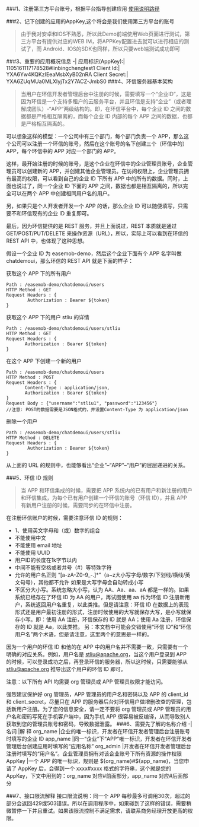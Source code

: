 ###1、注册第三方平台账号，根据平台指导创建应用
 [使用说明路径](http://docs.easemob.com/im/000quickstart/10register)

###2、记下创建的应用的AppKey,这个将会是我们使用第三方平台的账号
>由于我对安卓和IOS不熟悉，所以此Demo前端使用Web页面进行测试，第三方平台有提供对应的WEB IM，将APPKey配置进去就可以进行相应的测试了，而 Android、IOS的SDK也同样，所以只要web端测试成功即可

###3、重要的应用概况信息
-|
应用标识(AppKey):|	1105161117178528#linbingchengtest1
Client Id:|	YXA6Yw4KQKzIEeaMsbXyB02nRA
Client Secret:|	YXA6ZUqMUa0MLXIyjTx2Y7ACZ-JmbS0
###4、环信服务器基本架构
>当用户在环信开发者管理后台中注册的时候，需要填写一个“企业ID”，这是因为环信是一个支持多租户的云服务平台，并且环信是支持“企业”（或者理解成团队）-“APP”两级结构的。即，在环信平台中，每个企业 ID 之间的数据都是严格相互隔离的，而每个企业 ID 内部的每个 APP 之间的数据，也都是严格相互隔离的。

可以想象这样的模型：一个公司中有三个部门，每个部门负责一个 APP，那么这个公司可以注册一个环信的账号，然后在这个账号的名下创建三个（环信中的）APP，每个环信中的 APP 对应一个部门的 APP。

这样，最开始注册的时候的账号，是这个企业在环信中的企业管理员账号，企业管理员可以创建新的 APP，并创建其他企业管理员。在访问权限上，企业管理员拥有最高的权限，可以看到自己的企业 ID 下所有 APP 中的所有的数据。同时，上面也说过了，同一个企业 ID 下面的 APP 之间，数据也都是相互隔离的，所以完全可以在两个 APP 中创建相同用户名的用户。

另，如果只是个人开发者开发一个 APP 的话，那么企业 ID 可以随便填写，只需要不和环信现有的企业 ID 重复即可。

最后，因为环信提供的是 REST 服务，并且上面说过，REST 本质就是通过 GET/POST/PUT/DELETE 来操作资源（URL），所以，实际上可以看到在环信的 REST API 中，也体现了这种思想。

假设一个企业 ID 为 easemob-demo，然后这个企业下面有个 APP 名字叫做 chatdemoui，那么环信的 REST API 就是下面的样子：

获取这个 APP 下的所有用户
```
Path : /easemob-demo/chatdemoui/users
HTTP Method : GET
Request Headers : {
        Authorization : Bearer ${token}
}
```
获取这个 APP 下的用户 stliu 的详情

```
Path : /easemob-demo/chatdemoui/users/stliu
HTTP Method : GET
Request Headers : {
       Authorization : Bearer ${token}
}
```
在这个 APP 下创建一个新的用户

```
Path : /easemob-demo/chatdemoui/users
HTTP Method : POST
Request Headers : {
       Content-Type : application/json,
       Authorization : Bearer ${token}
}
Request Body : {"username":"stliu1", "password":"123456"}
//注意: POST的数据需要是JSON格式的，并设置Content-Type 为 application/json
```
删除一个用户

```
Path : /easemob-demo/chatdemoui/users/stliu
HTTP Method : DELETE
Request Headers : {
        Authorization : Bearer ${token}
}
```
从上面的 URL 的规则中，也能够看出“企业”–“APP”–“用户”的层层递进的关系。

###5、环信 ID 规则

>当 APP 和环信集成的时候，需要把 APP 系统内的已有用户和新注册的用户和环信集成，为每个已有用户创建一个环信的账号（环信 ID），并且 APP 有新用户注册的时候，需要同步的在环信中注册。

在注册环信账户的时候，需要注意环信 ID 的规则：

+ 1、使用英文字母和（或）数字的组合
+ 不能使用中文
+ 不能使用 email 地址
+ 不能使用 UUID
+ 用户ID的长度在1k字节以内
+ 中间不能有空格或者井号（#）等特殊字符
+ 允许的用户名正则 “[a-zA-Z0-9_-.]*”（a~z大小写字母/数字/下划线/横线/英文句号），其他都不允许 如果是大写字母会自动转成小写
+ 不区分大小写。系统忽略大小写，认为 AA、Aa、aa、aA 都是一样的。如果系统已经存在了环信 ID 为 AA 的用户，再试图使用 aa 作为环信 ID 注册新用户，系统返回用户名重复，以此类推。但是请注意：环信 ID 在数据上的表现形式还是用户最初注册的形式，注册时候使用的大写就保存大写，是小写就保存小写。即：使用 AA 注册，环信保存的 ID 就是 AA；使用 Aa 注册，环信保存的 ID 就是 Aa，以此类推。
另：本文档中可能会交错使用“环信 ID”和“环信用户名”两个术语，但是请注意，这里两个的意思是一样的。

因为一个用户的环信 ID 和他的在 APP 中的用户名并不需要一致，只需要有一个明确的对应关系。例如，用户名是 stliu@apache.org，当这个用户登录到 APP 的时候，可以登录成功之后，再登录环信的服务器，所以这时候，只需要能够从 stliu@apache.org 推导出这个用户的环信 ID 即可。

注意：以下所有 API 均需要 org 管理员或 APP 管理员权限才能访问。

强烈建议保护好 org 管理员，APP 管理员的用户名和密码以及 APP 的 client_id 和 client_secret，尽量只在 APP 的服务器后台对环信用户做增删改查的管理，包括新用户注册。为了您的信息安全，请一定不要将 org 管理员或 APP 管理员的用户名和密码写死在手机客户端中，因为手机 APP 很容易被反编译，从而导致别人获取到您的管理员账号和密码，导致数据泄露。
###6、需要先了解的名称介绍
-|
名词	|解 释
org_name	|企业的唯一标识，开发者在环信开发者管理后台注册账号时填写的企业 ID
app_name	|同一“企业”下“APP”唯一标识，开发者在环信开发者管理后台创建应用时填写的“应用名称”
org_admin	|开发者在环信开发者管理后台注册时填写的“用户名”。企业管理员拥有对该企业账号下所有资源的操作权限
AppKey	|一个 APP 的唯一标识，规则是 ${org_name}#${app_name}，当您申请了 AppKey 后，会得到一个 xxxx#xxxx 格式的字符串，这个就是您的 AppKey，下文中用到的：org_name 对应#前面部分，app_name 对应#后面部分

###7、接口限流解释
接口限流说明：同一个 APP 每秒最多可调用30次，超过的部分会返回429或503错误。所以在调用程序中，如果碰到了这样的错误，需要稍微暂停一下并且重试。如果该限流控制不满足需求，请联系商务经理开放更高的权限。